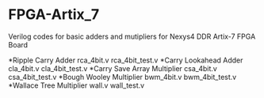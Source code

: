 # FPGA-Artix_7
Verilog codes for basic adders and mutipliers for Nexys4 DDR Artix-7 FPGA Board

*Ripple Carry Adder
  rca_4bit.v
  rca_4bit_test.v
*Carry Lookahead Adder
  cla_4bit.v
  cla_4bit_test.v
*Carry Save Array Multiplier
  csa_4bit.v
  csa_4bit_test.v
*Bough Wooley Multiplier
  bwm_4bit.v
  bwm_4bit_test.v
*Wallace Tree Multiplier
  wall.v
  wall_test.v

